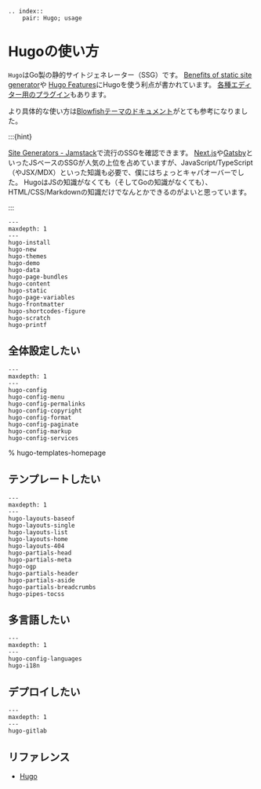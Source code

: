 ```{eval-rst}
.. index::
    pair: Hugo; usage
```

# Hugoの使い方

``Hugo``はGo製の静的サイトジェネレーター（SSG）です。
[Benefits of static site generator](https://gohugo.io/about/benefits/)や
[Hugo Features](https://gohugo.io/about/features/)にHugoを使う利点が書かれています。
[各種エディター用のプラグイン](https://gohugo.io/tools/editors/)もあります。

より具体的な使い方は[Blowfishテーマのドキュメント](https://blowfish.page/docs/)がとても参考になりました。

:::{hint}

[Site Generators - Jamstack](https://jamstack.org/generators/)で流行のSSGを確認できます。
[Next.js](https://nextjs.org/)や[Gatsby](https://www.gatsbyjs.com/)といったJSベースのSSGが人気の上位を占めていますが、JavaScript/TypeScript（やJSX/MDX）といった知識も必要で、僕にはちょっとキャパオーバーでした。
HugoはJSの知識がなくても（そしてGoの知識がなくても）、HTML/CSS/Markdownの知識だけでなんとかできるのがよいと思っています。

:::

```{toctree}
---
maxdepth: 1
---
hugo-install
hugo-new
hugo-themes
hugo-demo
hugo-data
hugo-page-bundles
hugo-content
hugo-static
hugo-page-variables
hugo-frontmatter
hugo-shortcodes-figure
hugo-scratch
hugo-printf
```

## 全体設定したい

```{toctree}
---
maxdepth: 1
---
hugo-config
hugo-config-menu
hugo-config-permalinks
hugo-config-copyright
hugo-config-format
hugo-config-paginate
hugo-config-markup
hugo-config-services
```

% hugo-templates-homepage
## テンプレートしたい

```{toctree}
---
maxdepth: 1
---
hugo-layouts-baseof
hugo-layouts-single
hugo-layouts-list
hugo-layouts-home
hugo-layouts-404
hugo-partials-head
hugo-partials-meta
hugo-ogp
hugo-partials-header
hugo-partials-aside
hugo-partials-breadcrumbs
hugo-pipes-tocss
```

## 多言語したい

```{toctree}
---
maxdepth: 1
---
hugo-config-languages
hugo-i18n
```

## デプロイしたい

```{toctree}
---
maxdepth: 1
---
hugo-gitlab
```

## リファレンス

- [Hugo](https://gohugo.io/)
